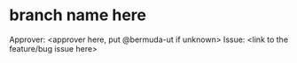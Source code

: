 # branch name here
Approver: <approver here, put @bermuda-ut if unknown>
Issue: <link to the feature/bug issue here>
